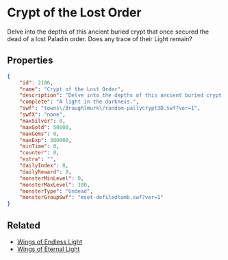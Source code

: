 # Crypt of the Lost Order

Delve into the depths of this ancient buried crypt that once secured the dead of a lost Paladin order. Does any trace of their Light remain?

## Properties

```json
{
    "id": 2106,
    "name": "Crypt of the Lost Order",
    "description": "Delve into the depths of this ancient buried crypt that once secured the dead of a lost Paladin order. Does any trace of their Light remain?",
    "complete": "A light in the darkness.",
    "swf": "towns\/Braughlmurk\/random-pallycrypt3D.swf?ver=1",
    "swfX": "none",
    "maxSilver": 0,
    "maxGold": 50000,
    "maxGems": 0,
    "maxExp": 300000,
    "minTime": 0,
    "counter": 0,
    "extra": "",
    "dailyIndex": 0,
    "dailyReward": 0,
    "monsterMinLevel": 0,
    "monsterMaxLevel": 100,
    "monsterType": "Undead",
    "monsterGroupSwf": "mset-defiledtomb.swf?ver=1"
}
```

## Related

- [Wings of Endless Light](../items/21753-wings-of-endless-light.md)
- [Wings of Eternal Light](../items/21754-wings-of-eternal-light.md)

